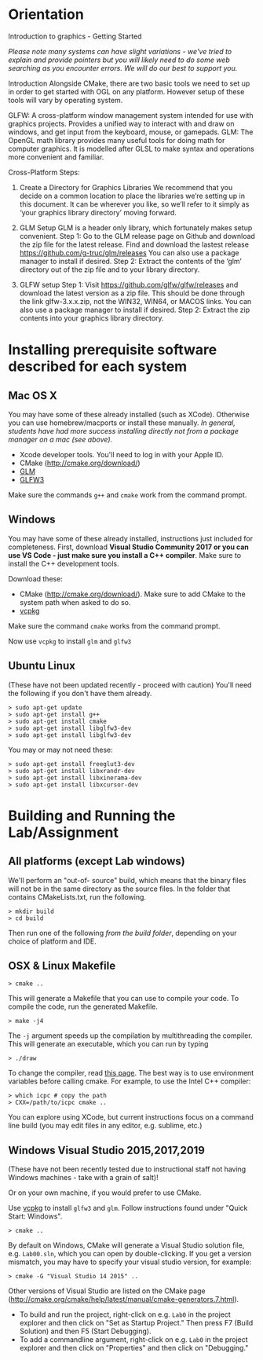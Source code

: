 

Orientation
===============
Introduction to graphics - Getting Started

*Please note many systems can have slight variations - we've tried to explain and provide pointers but you will likely need to do some web searching as you encounter errors.  We will do our best to support you.*

Introduction
Alongside CMake, there are two basic tools we need to set up in order to get started with OGL on any platform. However setup of these tools will vary by operating system. 

GLFW: A cross-platform window management system intended for use with graphics projects. Provides a unified way to interact with and draw on windows, and get input from the keyboard, mouse, or gamepads. 
GLM: The OpenGL math library provides many useful tools for doing math for computer graphics. It is modelled after GLSL to make syntax and operations more convenient and familiar. 

Cross-Platform Steps:

1. Create a Directory for Graphics Libraries
We recommend that you decide on a common location to place the libraries we’re setting up in this document. It can be wherever you like, so we’ll refer to it simply as ‘your graphics library directory’ moving forward. 

2. GLM Setup
GLM is a header only library, which fortunately makes setup convenient.
Step 1:
Go to the GLM release page on Github and download the zip file for the latest release. Find and download the lastest release
https://github.com/g-truc/glm/releases  You can also use a package manager to install if desired.
Step 2: 
Extract the contents of the ‘glm’ directory out of the zip file and to your library directory. 



3. GLFW setup
Step 1: 
Visit https://github.com/glfw/glfw/releases and download the latest version as a zip file. This should be done through the link glfw-3.x.x.zip, not the WIN32, WIN64, or MACOS links. You can also use a package manager to install if desired.
Step 2: 
Extract the zip contents into your graphics library directory. 





Installing prerequisite software described for each system
=======================================================




Mac OS X
--------

You may have some of these already installed (such as XCode).   Otherwise you can use homebrew/macports or install these manually.  *In general, students have had more success installing directly not from a package manager on a mac (see above).*

- Xcode developer tools. You'll need to log in with your Apple ID.
- CMake (<http://cmake.org/download/>)
- [GLM](http://brewformulas.org/Glm)
- [GLFW3](http://brewformulas.org/glfw)

Make sure the commands `g++` and `cmake` work from the command prompt.


Windows
-------

You may have some of these already installed, instructions just included for completeness.  First, download **Visual Studio Community 2017 or you can use VS Code - just make sure you install a C++ compiler**.
Make sure to install the C++ development tools.

Download these:

- CMake (<http://cmake.org/download/>). Make sure to add CMake to the system
  path when asked to do so.
- [vcpkg](https://github.com/Microsoft/vcpkg)

Make sure the command `cmake` works from the command prompt.

Now use `vcpkg` to install `glm` and `glfw3`


Ubuntu Linux
------------
(These have not been updated recently - proceed with caution)
You'll need the following if you don't have them already.

	> sudo apt-get update
	> sudo apt-get install g++
	> sudo apt-get install cmake
	> sudo apt-get install libglfw3-dev
	> sudo apt-get install libglfw3-dev

You may or may not need these:

	> sudo apt-get install freeglut3-dev
	> sudo apt-get install libxrandr-dev
	> sudo apt-get install libxinerama-dev
	> sudo apt-get install libxcursor-dev

Building and Running the Lab/Assignment
=======================================

All platforms (except Lab windows)
----------------------------------

We'll perform an "out-of- source" build, which means that the binary files
will not be in the same directory as the source files. In the folder that
contains CMakeLists.txt, run the following.

	> mkdir build
	> cd build

Then run one of the following *from the build folder*, depending on your
choice of platform and IDE.


OSX & Linux Makefile
--------------------

	> cmake ..

This will generate a Makefile that you can use to compile your code. To
compile the code, run the generated Makefile.

	> make -j4

The `-j` argument speeds up the compilation by multithreading the compiler.
This will generate an executable, which you can run by typing

	> ./draw 

To change the compiler, read [this
page](http://cmake.org/Wiki/CMake_FAQ#How_do_I_use_a_different_compiler.3F).
The best way is to use environment variables before calling cmake. For
example, to use the Intel C++ compiler:

	> which icpc # copy the path
	> CXX=/path/to/icpc cmake ..


You can explore using XCode, but current instructions focus on a command line build (you may edit files in any editor, e.g. sublime, etc.)


Windows Visual Studio 2015,2017,2019
--------------------------

(These have not been recently tested due to instructional staff not having Windows machines - take with a grain of salt)!

Or on your own machine, if you would prefer to use CMake.

Use [vcpkg](https://github.com/Microsoft/vcpkg) to install `glfw3` and `glm`. Follow instructions found under "Quick Start: Windows".

	> cmake ..

By default on Windows, CMake will generate a Visual Studio solution file, e.g. `Lab00.sln`, which you can open by double-clicking.
If you get a version mismatch, you may have to specify your visual studio version, for example:

	> cmake -G "Visual Studio 14 2015" ..

Other versions of Visual Studio are listed on the CMake page
(<http://cmake.org/cmake/help/latest/manual/cmake-generators.7.html>).

- To build and run the project, right-click on e.g. `Lab0` in the project explorer
  and then click on "Set as Startup Project." Then press F7 (Build Solution)
  and then F5 (Start Debugging).
- To add a commandline argument, right-click on e.g. `Lab0` in
  the project explorer and then click on "Properties" and then click on
  "Debugging."

